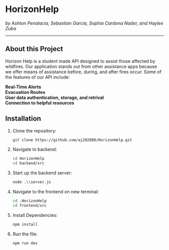# HorizonHelp
*by Ashton Penalacia, Sebastian Garcia, Sophia Cardona Nader, and Haylee Zuba*

---

## About this Project
  Horizon Help is a student made API designed to assist those affected by wildfires. Our application stands out from other assistance apps because we offer means of assistance before, during, and after fires occur. Some of the features of our API include:
   
**Real-Time Alerts**  
**Evacuation Routes**   
**User data authentication, storage, and retrival**  
**Connection to helpful resources**  
  
## Installation

1. Clone the repository:  
   ```bash  
   git clone https://github.com/aj202088/HorizonHelp.git

2. Navigate to backend:
   ```bash
   cd HorizonHelp
   cd backend/src

3. Start up the backend server:
   ```bash
   node .\\server.js

4. Navigate to the frontend on new terminal:
   ```bash
   cd .HorizonHelp
   cd frontend/src
   
5. Install Dependencies:
   ```bash
   npm install

6. Run the file:
   ```bash
   npm run dev
